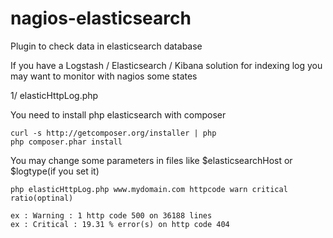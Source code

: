 nagios-elasticsearch
====================

Plugin to check data in elasticsearch database 

If you have a Logstash / Elasticsearch / Kibana solution for indexing log 
you may want to monitor with nagios some states

1/ elasticHttpLog.php 

You need to install php elasticsearch with composer 

    curl -s http://getcomposer.org/installer | php
    php composer.phar install

You may change some parameters in files like $elasticsearchHost or $logtype(if you set it)

    php elasticHttpLog.php www.mydomain.com httpcode warn critical ratio(optinal) 

    ex : Warning : 1 http code 500 on 36188 lines 
    ex : Critical : 19.31 % error(s) on http code 404 


